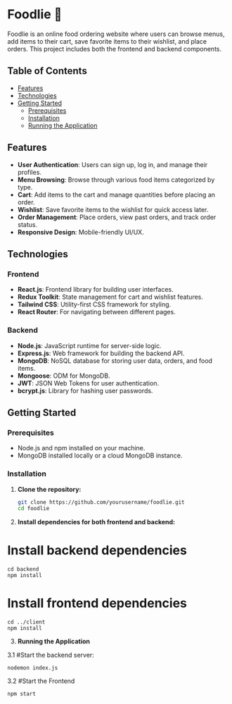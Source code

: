 # Foodlie 🍔

Foodlie is an online food ordering website where users can browse menus, add items to their cart, save favorite items to their wishlist, and place orders. This project includes both the frontend and backend components.

## Table of Contents

- [Features](#features)
- [Technologies](#technologies)
- [Getting Started](#getting-started)
  - [Prerequisites](#prerequisites)
  - [Installation](#installation)
  - [Running the Application](#running-the-application)


## Features

- **User Authentication**: Users can sign up, log in, and manage their profiles.
- **Menu Browsing**: Browse through various food items categorized by type.
- **Cart**: Add items to the cart and manage quantities before placing an order.
- **Wishlist**: Save favorite items to the wishlist for quick access later.
- **Order Management**: Place orders, view past orders, and track order status.
- **Responsive Design**: Mobile-friendly UI/UX.

## Technologies

### Frontend
- **React.js**: Frontend library for building user interfaces.
- **Redux Toolkit**: State management for cart and wishlist features.
- **Tailwind CSS**: Utility-first CSS framework for styling.
- **React Router**: For navigating between different pages.

### Backend
- **Node.js**: JavaScript runtime for server-side logic.
- **Express.js**: Web framework for building the backend API.
- **MongoDB**: NoSQL database for storing user data, orders, and food items.
- **Mongoose**: ODM for MongoDB.
- **JWT**: JSON Web Tokens for user authentication.
- **bcrypt.js**: Library for hashing user passwords.

## Getting Started

### Prerequisites

- Node.js and npm installed on your machine.
- MongoDB installed locally or a cloud MongoDB instance.

### Installation

1. **Clone the repository:**

   ```bash
   git clone https://github.com/yourusername/foodlie.git
   cd foodlie

2. **Install dependencies for both frontend and backend:**
# Install backend dependencies
```
cd backend
npm install
```
# Install frontend dependencies
```
cd ../client
npm install
```

3.    **Running the Application**

3.1   #Start the backend server:
```cd backend
nodemon index.js
````
3.2    #Start the Frontend 

```cd client
npm start
```


